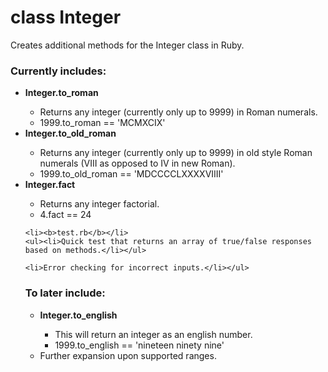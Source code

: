 <h1>class Integer</h1>

Creates additional methods for the Integer class in Ruby.

<h3>Currently includes:</h3>
<ul><li><b>Integer.to_roman</b></li>
    <ul><li>Returns any integer (currently only up to 9999) in Roman numerals.</li>
        <li>1999.to_roman == 'MCMXCIX'</li></ul>

   <li><b>Integer.to_old_roman</b></li>
   <ul><li>Returns any integer (currently only up to 9999) in old style Roman numerals (VIII as opposed to IV in new Roman).</li>
        <li>1999.to_old_roman == 'MDCCCCLXXXXVIIII'</li></ul>

   <li><b>Integer.fact</b></li>
   <ul><li>Returns any integer factorial.</li>
       <li>4.fact == 24</li></ul>

    <li><b>test.rb</b></li>
    <ul><li>Quick test that returns an array of true/false responses based on methods.</li></ul>

    <li>Error checking for incorrect inputs.</li></ul>

<h3>To later include:</h3>

<ul><li><b>Integer.to_english</b></li>
    <ul><li>This will return an integer as an english number.</li>
        <li>1999.to_english == 'nineteen ninety nine'</ul>

<li>Further expansion upon supported ranges.</li>